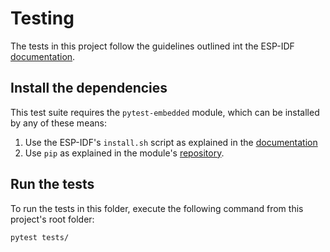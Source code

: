 # Testing

The tests in this project follow the guidelines outlined int the ESP-IDF
[documentation](https://docs.espressif.com/projects/esp-idf/en/latest/esp32/contribute/esp-idf-tests-with-pytest.html).

## Install the dependencies

This test suite requires the `pytest-embedded` module, which can be installed by any of these means:
  1. Use the ESP-IDF's `install.sh` script as explained in the [documentation](https://docs.espressif.com/projects/esp-idf/en/latest/esp32/contribute/esp-idf-tests-with-pytest.html#installation)
  2. Use `pip` as explained in the module's [repository](https://github.com/espressif/pytest-embedded).

## Run the tests

To run the tests in this folder, execute the following command from this
project's root folder:

```shell
pytest tests/
```

